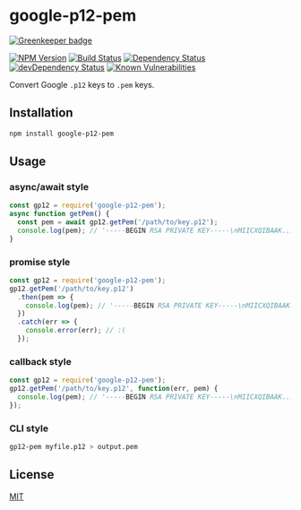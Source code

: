 # google-p12-pem

[![Greenkeeper badge](https://badges.greenkeeper.io/google/google-p12-pem.svg)](https://greenkeeper.io/)

[![NPM Version][npm-image]][npm-url]
[![Build Status][travis-image]][travis-url]
[![Dependency Status][david-image]][david-url]
[![devDependency Status][david-dev-image]][david-dev-url]
[![Known Vulnerabilities][snyk-image]][snyk-url]

Convert Google `.p12` keys to `.pem` keys.

## Installation

``` sh
npm install google-p12-pem
```

## Usage

### async/await style
```js
const gp12 = require('google-p12-pem');
async function getPem() {
  const pem = await gp12.getPem('/path/to/key.p12');
  console.log(pem); // '-----BEGIN RSA PRIVATE KEY-----\nMIICXQIBAAK...'
}
```

### promise style
```js
const gp12 = require('google-p12-pem');
gp12.getPem('/path/to/key.p12')
  .then(pem => {
    console.log(pem); // '-----BEGIN RSA PRIVATE KEY-----\nMIICXQIBAAK...'
  })
  .catch(err => {
    console.error(err); // :(
  });

```

### callback style
```js
const gp12 = require('google-p12-pem');
gp12.getPem('/path/to/key.p12', function(err, pem) {
  console.log(pem); // '-----BEGIN RSA PRIVATE KEY-----\nMIICXQIBAAK...'
});
```

### CLI style

``` sh
gp12-pem myfile.p12 > output.pem
```

## License
[MIT](LICENSE)

[david-image]: https://david-dm.org/google/google-p12-pem.svg
[david-url]: https://david-dm.org/google/google-p12-pem
[david-dev-image]: https://david-dm.org/google/google-p12-pem/dev-status.svg
[david-dev-url]: https://david-dm.org/google/google-p12-pem?type=dev
[npm-image]: https://img.shields.io/npm/v/google-p12-pem.svg
[npm-url]: https://www.npmjs.com/package/google-p12-pem
[snyk-image]: https://snyk.io/test/github/google/google-p12-pem/badge.svg
[snyk-url]: https://snyk.io/test/github/google/google-p12-pem
[travis-image]: https://travis-ci.org/google/google-p12-pem.svg?branch=master
[travis-url]: https://travis-ci.org/google/google-p12-pem
